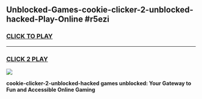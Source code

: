 
## Unblocked-Games-cookie-clicker-2-unblocked-hacked-Play-Online #r5ezi
<h3>
<a href="https://news.freeplayer.one?title=cookie-clicker-2-unblocked-hacked&ref=3">CLICK TO PLAY</a></h3>
<hr>

<h3>
<a href="https://news.freeplayer.one?title=cookie-clicker-2-unblocked-hacked&ref=3">CLICK 2 PLAY</a>
  
</h3>

<a href="https://news.freeplayer.one?title=cookie-clicker-2-unblocked-hacked&ref=3"><img src="https://clearcache.store/games.png"></a>


**cookie-clicker-2-unblocked-hacked games unblocked: Your Gateway to Fun and Accessible Online Gaming**
